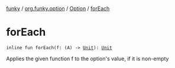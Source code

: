 [funky](../../index.md) / [org.funky.option](../index.md) / [Option](index.md) / [forEach](.)

# forEach

`inline fun forEach(f: (A) -> `[`Unit`](https://kotlinlang.org/api/latest/jvm/stdlib/kotlin/-unit/index.html)`): `[`Unit`](https://kotlinlang.org/api/latest/jvm/stdlib/kotlin/-unit/index.html)

Applies the given function f to the option's value, if it is non-empty

